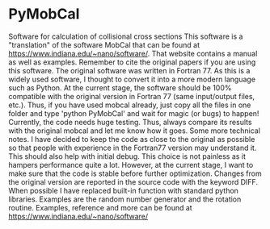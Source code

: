 # PyMobCal
Software for calculation of collisional cross sections
This software is a "translation" of the software MobCal that can be found at https://www.indiana.edu/~nano/software/. 
That website contains a manual as well as examples. Remember to cite the original papers if you are using this software. 
The original software was written in Fortran 77. As this is a widely used software, 
I thought to convert it into a more modern language such as Python. 
At the current stage, the software should be 100% compatible with the original version in Fortran 77 (same input/output files, etc.). 
Thus, if you have used mobcal already, just copy all the files in one folder and type 'python PyMobCal' 
and wait for magic (or bugs) to happen! Currently, the code needs huge testing. 
Thus, always compare its results with the original mobcal and let me know how it goes. Some more technical notes. 
I have decided to keep the code as close to the original as possible so that people with experience in the Fortran77 version 
may understand it. This should also help with initial debug. This choice is not painless as it hampers performance quite a lot. 
However, at the current stage, I want to make sure that the code is stable before further optimization. 
Changes from the original version are reported in the source code with the keyword DIFF. 
When possible I have replaced built-in function with standard python libraries. 
Examples are the random number generator and the rotation routine.
Examples, reference and more can be found at https://www.indiana.edu/~nano/software/
